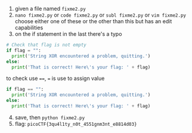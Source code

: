 1. given a file named `fixme2.py`
2. `nano fixme2.py` or `code fixme2.py` or `subl fixme2.py` or `vim fixme2.py` choose either one of these or the other than this but has an edit capabilities
3. on the if statement in the last there's a typo
``` py 
# Check that flag is not empty
if flag = "":
  print('String XOR encountered a problem, quitting.')
else:
  print('That is correct! Here\'s your flag: ' + flag)
```
to check use `==`, `=` is use to assign value
``` py
if flag == "":
  print('String XOR encountered a problem, quitting.')
else:
  print('That is correct! Here\'s your flag: ' + flag)
```
4. save, then `python fixme2.py`
5. flag: `picoCTF{3qu4l1ty_n0t_4551gnm3nt_e8814d03}`
